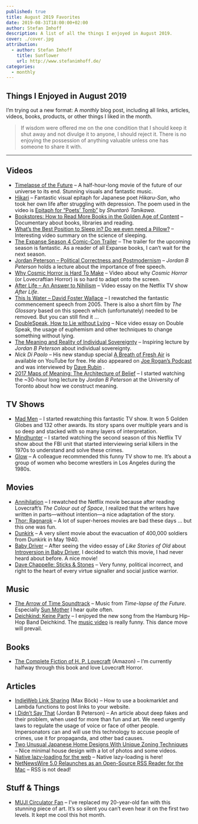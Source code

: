 ```yaml
---
published: true
title: August 2019 Favorites
date: 2019-08-31T18:00:00+02:00
author: Stefan Imhoff
description: A list of all the things I enjoyed in August 2019.
cover: ./cover.jpg
attribution:
  - author: Stefan Imhoff
    title: Sunflower
    url: http://www.stefanimhoff.de/
categories:
  - monthly
---
```


## Things I Enjoyed in August 2019

I’m trying out a new format: A _monthly_ blog post, including all links, articles, videos, books, products, or other things I liked in the month.

<Blockquote author="Seneca" source="Letters from a Stoic, Letter VI">

If wisdom were offered me on the one condition that I should keep it shut away and not divulge it to anyone, I should reject it. There is no enjoying the possession of anything valuable unless one has someone to share it with.

</Blockquote>

---

## Videos

- [Timelapse of the Future](https://www.youtube.com/watch?v=uD4izuDMUQA) <Flag label="29:20" /> – A half-hour-long movie of the future of our universe to its end. Stunning visuals and fantastic music.
- [Hikari](https://www.youtube.com/watch?v=__xVbrDvunY) <Flag label="1:53" /> – Fantastic visual epitaph for Japanese poet _Hikaru-San_, who took her own life after struggling with depression. The poem used in the video is [Epitaph for “Poets’ Tomb”](https://www.poetryinternational.org/pi/poem/23081/auto/0/0/Shuntaro-Tanikawa/EPITAPH-FOR-POETS-TOMB/) by _Shuntarō Tanikawa_.
- [Bookstores: How to Read More Books in the Golden Age of Content](https://www.youtube.com/watch?v=lIW5jBrrsS0) <Flag label="37:50" /> – Documentary about books, libraries and reading.
- [What’s the Best Position to Sleep in? Do we even need a Pillow?](https://www.youtube.com/watch?v=O8UoAASCUsQ&) <Flag label="16:29" /> – Interesting video summary on the science of sleeping.
- [The Expanse Season 4 Comic-Con Trailer](https://www.youtube.com/watch?v=WCHCquhQFfY) <Flag label="5:55" /> – The trailer for the upcoming season is fantastic. As a reader of all Expanse books, I can’t wait for the next season.
- [Jordan Peterson – Political Correctness and Postmodernism](https://www.youtube.com/watch?v=f5rUPatnXSE) <Flag label="27:51" /> – _Jordan B Peterson_ holds a lecture about the importance of free speech.
- [Why Cosmic Horror is Hard To Make](https://www.youtube.com/watch?v=8OTO7Rqln9Q) <Flag label="7:59" /> – Video about why _Cosmic Horror_ (or Lovecraftian Horror) is so hard to adapt onto the screen.
- [After Life – An Answer to Nihilism](https://www.youtube.com/watch?v=SIPRRWT_SbQ) <Flag label="20:36" /> – Video essay on the Netflix TV show _After Life_.
- [This Is Water – David Foster Wallace](https://www.youtube.com/watch?v=8CrOL-ydFMI) <Flag label="22:43" /> – I rewatched the fantastic commencement speech from 2005. There is also a short film by _The Glossary_ based on this speech which (unfortunately) needed to be removed. But you can still find it …
- [DoubleSpeak, How to Lie without Lying](https://www.youtube.com/watch?v=qP07oyFTRXc) <Flag label="16:14" /> – Nice video essay on Double Speak, the usage of euphemism and other techniques to change something without lying.
- [The Meaning and Reality of Individual Sovereignty](https://www.youtube.com/watch?v=JpA5iDpnrbw) <Flag label="1:25:58" /> – Inspiring lecture by _Jordan B Peterson_ about individual sovereignty.
- _Nick Di Paolo_ – His new standup special [A Breath of Fresh Air](https://www.youtube.com/watch?v=6aIdNexGjw0) <Flag label="1:03:47" /> is available on YouTube for free. He also appeared on [Joe Rogan’s Podcast](https://www.youtube.com/watch?v=q_CeQlkMC_g) and was interviewed by [Dave Rubin](https://www.youtube.com/watch?v=DUU70CdSIFk) <Flag label="58:34" />.
- [2017 Maps of Meaning: The Architecture of Belief](https://www.youtube.com/playlist?list=PL22J3VaeABQAT-0aSPq-OKOpQlHyR4k5h) – I started watching the ~30-hour long lecture by _Jordan B Peterson_ at the University of Toronto about how we construct meaning.

## TV Shows

- [Mad Men](https://www.themoviedb.org/tv/1104-mad-men) <NetflixFlag id="70136135" /> – I started rewatching this fantastic TV show. It won 5 Golden Globes and 132 other awards. Its story spans over multiple years and is so deep and stacked with so many layers of interpretation.
- [Mindhunter](https://www.themoviedb.org/tv/67744-mindhunter) <Flag label="2" /> <NetflixFlag id="80114855" /> – I started watching the second season of this Netflix TV show about the FBI unit that started interviewing serial killers in the 1970s to understand and solve these crimes.
- [Glow](https://www.themoviedb.org/tv/70573-glow) <NetflixFlag id="80114988" /> – A colleague recommended this funny TV show to me. It’s about a group of women who become wrestlers in Los Angeles during the 1980s.

## Movies

- [Annihilation](https://www.themoviedb.org/movie/300668-annihilation) <NetflixFlag id="80206300" /> – I rewatched the Netflix movie because after reading Lovecraft’s _The Colour out of Space_, I realized that the writers have written in parts—without intention—a nice adaptation of the story.
- [Thor: Ragnarok](https://www.themoviedb.org/movie/284053-thor-ragnarok) <NetflixFlag id="80186608" /> – A lot of super-heroes movies are bad these days … but this one was fun.
- [Dunkirk](https://www.themoviedb.org/movie/374720-dunkirk) <NetflixFlag id="80170278" /> – A very silent movie about the evacuation of 400,000 soldiers from Dunkirk in May 1940.
- [Baby Driver](https://www.themoviedb.org/movie/339403-baby-driver) <NetflixFlag id="80142090" /> – After seeing the video essay of _Like Stories of Old_ about [Introversion in Baby Driver](https://www.youtube.com/watch?v=0Zr_4z00hrw), I decided to watch this movie, I had never heard about before. A nice movie!
- [Dave Chappelle: Sticks & Stones](https://www.themoviedb.org/movie/624932-dave-chappelle-sticks-stones) <NetflixFlag id="81140577" /> – Very funny, political incorrect, and right to the heart of every virtue signaller and social justice warrior.

## Music

- [The Arrow of Time Soundtrack](https://open.spotify.com/album/2ipnQkuUk9J8tUfuXxzutK) – Music from _Time-lapse of the Future_. Especially [Sun Mother](https://open.spotify.com/track/2zfZ27Aukg5hUlhsd0gOnC) I hear quite often.
- [Deichkind: Keine Party](https://open.spotify.com/album/6jVmvHcCU4RpUI8Gsfhw7X) – I enjoyed the new song from the Hamburg Hip-Hop Band Deichkind. The [music video](https://www.youtube.com/watch?v=vH1poPSIvOk) is really funny. This dance move will prevail.

## Books

- [The Complete Fiction of H. P. Lovecraft](https://www.goodreads.com/book/show/44065867-the-complete-fiction-of-h-p-lovecraft) (<AffiliateLink asin="B07NWN6KD6">Amazon</AffiliateLink>) – I’m currently halfway through this book and love Lovecraft Horror.

<Row variant="variable" minWidth="110px" horizontal="start" marginBottom>
  <AmazonBook asin="B07NWN6KD6" size="large" />
</Row>

## Articles

- [IndieWeb Link Sharing](https://mxb.dev/blog/indieweb-link-sharing/) (Max Böck) – How to use a bookmarklet and Lambda functions to post links to your website.
- [I Didn’t Say That](https://www.jordanbpeterson.com/blog-posts/i-didnt-say-that/) (Jordan B Peterson) – An article about deep fakes and their problem, when used for more than fun and art. We need urgently laws to regulate the usage of voice or face of other people. Impersonators can and will use this technology to accuse people of crimes, use it for propaganda, and other bad causes.
- [Two Unusual Japanese Home Designs With Unique Zoning Techniques](http://www.home-designing.com/two-unusual-japanese-home-designs-with-unique-zoning-techniques) – Nice minimal house design with a lot of photos and some videos.
- [Native lazy-loading for the web](https://web.dev/native-lazy-loading) – Native lazy-loading is here!
- [NetNewsWire 5.0 Relaunches as an Open-Source RSS Reader for the Mac](https://thesweetsetup.com/netnewswire-5-0-relaunches-as-an-open-source-rss-reader-for-the-mac/) – RSS is not dead!

## Stuff & Things

- [MUJI Circulator Fan](https://www.muji.com/sg/products/cmdty/detail/4550002435783) – I’ve replaced my 20-year-old fan with this stunning piece of art. It’s so silent you can’t even hear it on the first two levels. It kept me cool this hot month.
